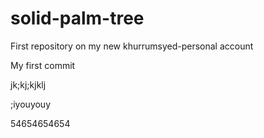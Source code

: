 # solid-palm-tree
First repository on my new khurrumsyed-personal account

My first commit  



jk;kj;kjklj

;iyouyouy


54654654654

